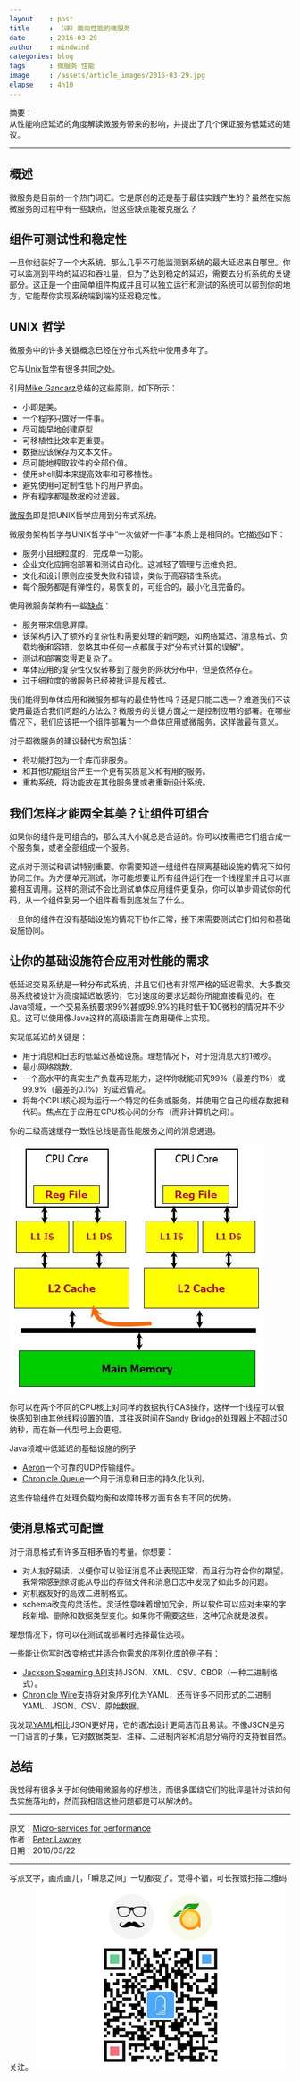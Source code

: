 ```yaml
---
layout    : post
title     : （译）面向性能的微服务
date      : 2016-03-29
author    : mindwind
categories: blog
tags      : 微服务 性能
image     : /assets/article_images/2016-03-29.jpg
elapse    : 4h10
---
```



摘要：  
从性能响应延迟的角度解读微服务带来的影响，并提出了几个保证服务低延迟的建议。

---


## 概述  
微服务是目前的一个热门词汇。它是原创的还是基于最佳实践产生的？虽然在实施微服务的过程中有一些缺点，但这些缺点能被克服么？


## 组件可测试性和稳定性
一旦你组装好了一个大系统，那么几乎不可能监测到系统的最大延迟来自哪里。你可以监测到平均的延迟和吞吐量，但为了达到稳定的延迟，需要去分析系统的关键部分。这正是一个由简单组件构成并且可以独立运行和测试的系统可以帮到你的地方，它能帮你实现系统端到端的延迟稳定性。


## UNIX 哲学
微服务中的许多关键概念已经在分布式系统中使用多年了。

它与[Unix哲学](https://en.wikipedia.org/wiki/Unix_philosophy)有很多共同之处。

引用[Mike Gancarz](https://en.wikipedia.org/wiki/Unix_philosophy#Mike_Gancarz:_The_UNIX_Philosophy)总结的这些原则，如下所示：

 - 小即是美。
 - 一个程序只做好一件事。
 - 尽可能早地创建原型
 - 可移植性比效率更重要。
 - 数据应该保存为文本文件。
 - 尽可能地榨取软件的全部价值。
 - 使用shell脚本来提高效率和可移植性。
 - 避免使用可定制性低下的用户界面。
 - 所有程序都是数据的过滤器。

[微服务](https://en.wikipedia.org/wiki/Microservices#Philosophy)即是把UNIX哲学应用到分布式系统。

微服务架构哲学与UNIX哲学中“一次做好一件事”本质上是相同的。它描述如下：

 - 服务小且细粒度的，完成单一功能。
 - 企业文化应拥抱部署和测试自动化。这减轻了管理与运维负担。
 - 文化和设计原则应接受失败和错误，类似于高容错性系统。
 - 每个服务都是有弹性的，易恢复的，可组合的，最小化且完备的。

使用微服务架构有一些[缺点](https://en.wikipedia.org/wiki/Microservices#Criticism)：

 - 服务带来信息屏障。
 - 该架构引入了额外的复杂性和需要处理的新问题，如网络延迟、消息格式、负载均衡和容错，忽略其中任何一点都属于对“分布式计算的误解”。
 - 测试和部署变得更复杂了。
 - 单体应用的复杂性仅仅转移到了服务的网状分布中，但是依然存在。
 - 过于细粒度的微服务已经被批评是反模式。

我们能得到单体应用和微服务都有的最佳特性吗？还是只能二选一？难道我们不该使用最适合我们问题的方法么？微服务的关键方面之一是控制应用的部署。在哪些情况下，我们应该把一个组件部署为一个单体应用或微服务，这样做最有意义。

对于超微服务的建议替代方案包括：

- 将功能打包为一个库而非服务。
- 和其他功能组合产生一个更有实质意义和有用的服务。
- 重构系统，将功能放在其他服务里或者重新设计系统。


## 我们怎样才能两全其美？让组件可组合
如果你的组件是可组合的，那么其大小就总是合适的。你可以按需把它们组合成一个服务集，或者全部组成一个服务。

这点对于测试和调试特别重要。你需要知道一组组件在隔离基础设施的情况下如何协同工作。为方便单元测试，你可能想要让所有组件运行在一个线程里并且可以直接相互调用。这样的测试不会比测试单体应用组件更复杂，你可以单步调试你的代码，从一个组件到另一个组件看看到底发生了什么。

一旦你的组件在没有基础设施的情况下协作正常，接下来需要测试它们如何和基础设施协同。


## 让你的基础设施符合应用对性能的需求
低延迟交易系统是一种分布式系统，并且它们也有非常严格的延迟需求。大多数交易系统被设计为高度延迟敏感的，它对速度的要求远超你所能直接看见的。在Java领域，一个交易系统要求99%甚或99.9%的耗时低于100微秒的情况并不少见。这可以使用像Java这样的高级语言在商用硬件上实现。

实现低延迟的关键是：

  - 用于消息和日志的低延迟基础设施。理想情况下，对于短消息大约1微秒。
  - 最小网络跳数。
  - 一个高水平的真实生产负载再现能力，这样你就能研究99%（最差的1%）或99.9%（最差的0.1%）的延迟情况。
  - 将每个CPU核心视为运行一个特定的任务或服务，并使用它自己的缓存数据和代码。焦点在于应用在CPU核心间的分布（而非计算机之间）。

你的二级高速缓存一致性总线是高性能服务之间的消息通道。

![](/assets/article_images/2016-03-29-1.jpg)

你可以在两个不同的CPU核上对同样的数据执行CAS操作，这样一个线程可以很快感知到由其他线程设置的值，其往返时间在Sandy Bridge的处理器上不超过50纳秒，而在新一代型号上会更短。

Java领域中低延迟的基础设施的例子

  - [Aeron](https://github.com/real-logic/Aeron)一个可靠的UDP传输组件。
  - [Chronicle Queue](https://github.com/OpenHFT/Chronicle-Queue)一个用于消息和日志的持久化队列。

这些传输组件在处理负载均衡和故障转移方面有各有不同的优势。


## 使消息格式可配置
对于消息格式有许多互相矛盾的考量。你想要：

  - 对人友好易读，以便你可以验证消息不止表现正常，而且行为符合你的期望。我常常感到惊讶能从导出的存储文件和消息日志中发现了如此多的问题。
  - 对机器友好的高效二进制格式。
  - schema改变的灵活性。灵活性意味着增加冗余，所以软件可以应对未来的字段新增、删除和数据类型变化。如果你不需要这些，这种冗余就是浪费。

理想情况下，你可以在测试或部署时选择最佳选项。

一些能让你写时改变格式并适合你需求的序列化库的例子有：

  - [Jackson Speaming API](https://github.com/FasterXML/jackson-core)支持JSON、XML、CSV、CBOR（一种二进制格式）。
  - [Chronicle Wire](https://github.com/OpenHFT/Chronicle-Wire)支持将对象序列化为YAML，还有许多不同形式的二进制YAML、JSON、CSV、原始数据。

我发现[YAML](http://www.yaml.org/spec/1.2/spec.html)相比JSON更好用，它的语法设计更简洁而且易读。不像JSON是另一门语言的子集，它对数据类型、注释、二进制内容和消息分隔符的支持很自然。


## 总结
我觉得有很多关于如何使用微服务的好想法，而很多围绕它们的批评是针对该如何去实施落地的，然而我相信这些问题都是可以解决的。


---

原文：[Micro-services for performance](https://vanilla-java.github.io/2016/03/22/Micro-services-for-performance.html)    
作者：[Peter Lawrey](http://vanillajava.blogspot.com/)  
日期：2016/03/22  

---

写点文字，画点画儿，「瞬息之间」一切都变了。觉得不错，可长按或扫描二维码关注。
![](/assets/images/qrcode_wechat_avatar.jpg)
